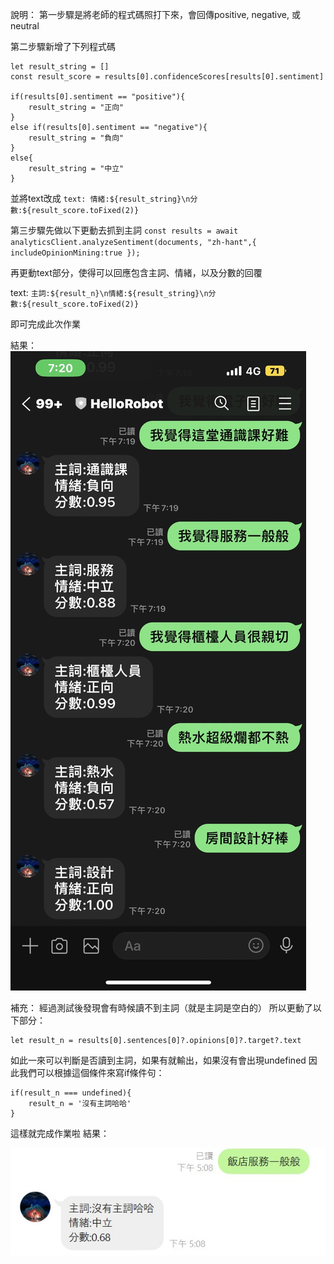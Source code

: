 說明：
第一步驟是將老師的程式碼照打下來，會回傳positive, negative, 或neutral

第二步驟新增了下列程式碼

    let result_string = []
    const result_score = results[0].confidenceScores[results[0].sentiment]

    if(results[0].sentiment == "positive"){
        result_string = "正向"
    }
    else if(results[0].sentiment == "negative"){
        result_string = "負向"
    }
    else{
        result_string = "中立"
    }

並將text改成
`
text: 情緒:${result_string}\n分數:${result_score.toFixed(2)}
`

第三步驟先做以下更動去抓到主詞
`
const results = await analyticsClient.analyzeSentiment(documents, "zh-hant",{
        includeOpinionMining:true
    });
`

再更動text部分，使得可以回應包含主詞、情緒，以及分數的回覆

text: `主詞:${result_n}\n情緒:${result_string}\n分數:${result_score.toFixed(2)}`


即可完成此次作業

結果：
![Alt text](result.jpg)

補充：
經過測試後發現會有時候讀不到主詞（就是主詞是空白的）
所以更動了以下部分：

    let result_n = results[0].sentences[0]?.opinions[0]?.target?.text

如此一來可以判斷是否讀到主詞，如果有就輸出，如果沒有會出現undefined
因此我們可以根據這個條件來寫if條件句：

    if(result_n === undefined){
        result_n = '沒有主詞哈哈'
    }

這樣就完成作業啦
結果：

![Alt text](Result_undefined.jpg)
